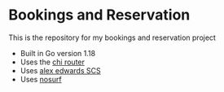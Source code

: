 # Bookings and Reservation

This is the repository for my bookings and reservation project

- Built in Go version 1.18
- Uses the [chi router](https://github.go-chi/chi)
- Uses [alex edwards SCS](https://github.com/alexedwards/scs/v2)
- Uses [nosurf](https://github.com/justinas/nosurf)
